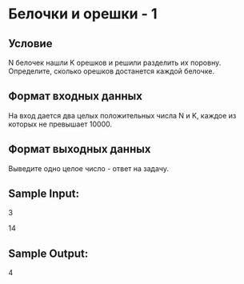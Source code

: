 # Белочки и орешки - 1

## Условие

N белочек нашли K орешков и решили разделить их поровну. Определите, сколько орешков достанется каждой белочке.

## Формат входных данных

На вход дается два целых положительных числа N и K, каждое из которых не превышает 10000.

## Формат выходных данных

Выведите одно целое число - ответ на задачу.

## Sample Input:

3

14

## Sample Output:

4